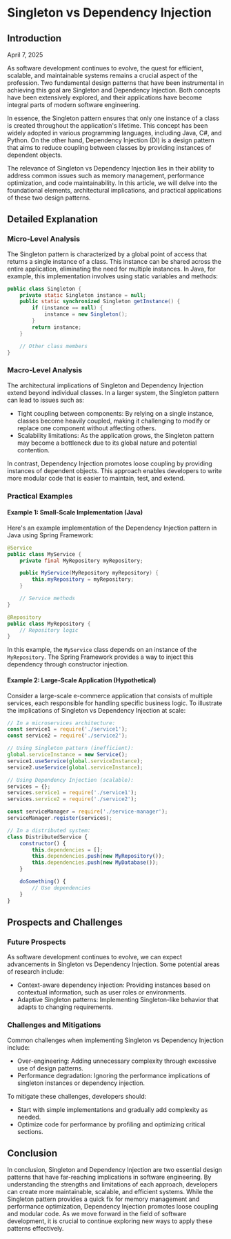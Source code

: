 # Singleton vs Dependency Injection
## Introduction
April 7, 2025

As software development continues to evolve, the quest for efficient, scalable, and maintainable systems remains a crucial aspect of the profession. Two fundamental design patterns that have been instrumental in achieving this goal are Singleton and Dependency Injection. Both concepts have been extensively explored, and their applications have become integral parts of modern software engineering.

In essence, the Singleton pattern ensures that only one instance of a class is created throughout the application's lifetime. This concept has been widely adopted in various programming languages, including Java, C#, and Python. On the other hand, Dependency Injection (DI) is a design pattern that aims to reduce coupling between classes by providing instances of dependent objects.

The relevance of Singleton vs Dependency Injection lies in their ability to address common issues such as memory management, performance optimization, and code maintainability. In this article, we will delve into the foundational elements, architectural implications, and practical applications of these two design patterns.

## Detailed Explanation

### Micro-Level Analysis

The Singleton pattern is characterized by a global point of access that returns a single instance of a class. This instance can be shared across the entire application, eliminating the need for multiple instances. In Java, for example, this implementation involves using static variables and methods:

```java
public class Singleton {
    private static Singleton instance = null;
    public static synchronized Singleton getInstance() {
        if (instance == null) {
            instance = new Singleton();
        }
        return instance;
    }

    // Other class members
}
```

### Macro-Level Analysis

The architectural implications of Singleton and Dependency Injection extend beyond individual classes. In a larger system, the Singleton pattern can lead to issues such as:

* Tight coupling between components: By relying on a single instance, classes become heavily coupled, making it challenging to modify or replace one component without affecting others.
* Scalability limitations: As the application grows, the Singleton pattern may become a bottleneck due to its global nature and potential contention.

In contrast, Dependency Injection promotes loose coupling by providing instances of dependent objects. This approach enables developers to write more modular code that is easier to maintain, test, and extend.

### Practical Examples

#### Example 1: Small-Scale Implementation (Java)

Here's an example implementation of the Dependency Injection pattern in Java using Spring Framework:

```java
@Service
public class MyService {
    private final MyRepository myRepository;

    public MyService(MyRepository myRepository) {
        this.myRepository = myRepository;
    }

    // Service methods
}

@Repository
public class MyRepository {
    // Repository logic
}
```

In this example, the `MyService` class depends on an instance of the `MyRepository`. The Spring Framework provides a way to inject this dependency through constructor injection.

#### Example 2: Large-Scale Application (Hypothetical)

Consider a large-scale e-commerce application that consists of multiple services, each responsible for handling specific business logic. To illustrate the implications of Singleton vs Dependency Injection at scale:

```javascript
// In a microservices architecture:
const service1 = require('./service1');
const service2 = require('./service2');

// Using Singleton pattern (inefficient):
global.serviceInstance = new Service();
service1.useService(global.serviceInstance);
service2.useService(global.serviceInstance);

// Using Dependency Injection (scalable):
services = {};
services.service1 = require('./service1');
services.service2 = require('./service2');

const serviceManager = require('./service-manager');
serviceManager.register(services);

// In a distributed system:
class DistributedService {
    constructor() {
        this.dependencies = [];
        this.dependencies.push(new MyRepository());
        this.dependencies.push(new MyDatabase());
    }

    doSomething() {
        // Use dependencies
    }
}
```

## Prospects and Challenges

### Future Prospects

As software development continues to evolve, we can expect advancements in Singleton vs Dependency Injection. Some potential areas of research include:

* Context-aware dependency injection: Providing instances based on contextual information, such as user roles or environments.
* Adaptive Singleton patterns: Implementing Singleton-like behavior that adapts to changing requirements.

### Challenges and Mitigations

Common challenges when implementing Singleton vs Dependency Injection include:

* Over-engineering: Adding unnecessary complexity through excessive use of design patterns.
* Performance degradation: Ignoring the performance implications of singleton instances or dependency injection.

To mitigate these challenges, developers should:

* Start with simple implementations and gradually add complexity as needed.
* Optimize code for performance by profiling and optimizing critical sections.

## Conclusion

In conclusion, Singleton and Dependency Injection are two essential design patterns that have far-reaching implications in software engineering. By understanding the strengths and limitations of each approach, developers can create more maintainable, scalable, and efficient systems. While the Singleton pattern provides a quick fix for memory management and performance optimization, Dependency Injection promotes loose coupling and modular code. As we move forward in the field of software development, it is crucial to continue exploring new ways to apply these patterns effectively.